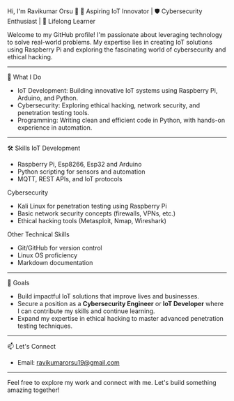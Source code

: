 Hi, I'm Ravikumar Orsu 👋
🚀 Aspiring IoT Innovator | 🛡️ Cybersecurity Enthusiast | 🎯 Lifelong Learner  

Welcome to my GitHub profile! I'm passionate about leveraging technology to solve real-world problems. My expertise lies in creating IoT solutions using Raspberry Pi and exploring the fascinating world of cybersecurity and ethical hacking.

---

🌟 What I Do
- IoT Development: Building innovative IoT systems using Raspberry Pi, Arduino, and Python.
- Cybersecurity: Exploring ethical hacking, network security, and penetration testing tools.
- Programming: Writing clean and efficient code in Python, with hands-on experience in automation.

---

🛠️ Skills
IoT Development
- Raspberry Pi, Esp8266, Esp32 and Arduino
- Python scripting for sensors and automation
- MQTT, REST APIs, and IoT protocols

Cybersecurity
- Kali Linux for penetration testing using Raspberry Pi
- Basic network security concepts (firewalls, VPNs, etc.)
- Ethical hacking tools (Metasploit, Nmap, Wireshark)

Other Technical Skills
- Git/GitHub for version control
- Linux OS proficiency
- Markdown documentation

---

🎯 Goals
- Build impactful IoT solutions that improve lives and businesses.
- Secure a position as a **Cybersecurity Engineer** or **IoT Developer** where I can contribute my skills and continue learning.
- Expand my expertise in ethical hacking to master advanced penetration testing techniques.

---

📫 Let's Connect
- Email: [ravikumarorsu19@gmail.com](mailto:ravikumarorsu19@gmail.com)

---

Feel free to explore my work and connect with me. Let's build something amazing together!

